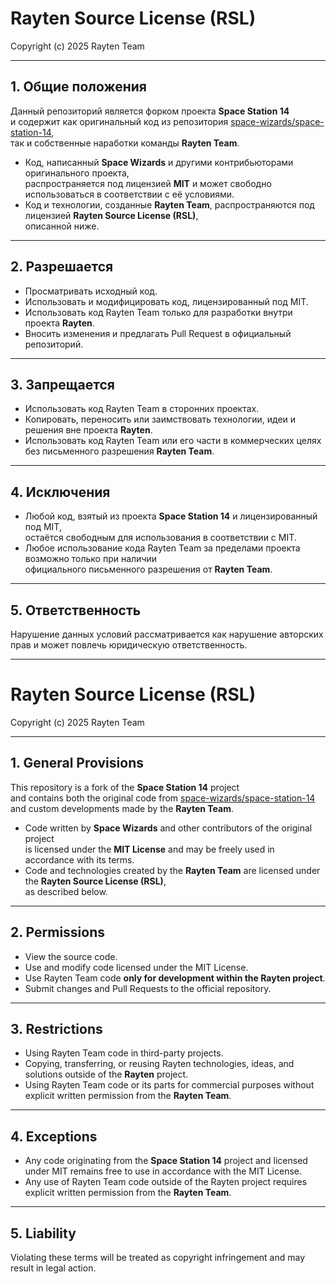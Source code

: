 # Rayten Source License (RSL)

Copyright (c) 2025 Rayten Team

---

## 1. Общие положения
Данный репозиторий является форком проекта **Space Station 14**  
и содержит как оригинальный код из репозитория [space-wizards/space-station-14](https://github.com/space-wizards/space-station-14),  
так и собственные наработки команды **Rayten Team**.

- Код, написанный **Space Wizards** и другими контрибьюторами оригинального проекта,  
  распространяется под лицензией **MIT** и может свободно использоваться в соответствии с её условиями.  
- Код и технологии, созданные **Rayten Team**, распространяются под лицензией **Rayten Source License (RSL)**,  
  описанной ниже.  

---

## 2. Разрешается
- Просматривать исходный код.  
- Использовать и модифицировать код, лицензированный под MIT.  
- Использовать код Rayten Team только для разработки внутри проекта **Rayten**.  
- Вносить изменения и предлагать Pull Request в официальный репозиторий.  

---

## 3. Запрещается
- Использовать код Rayten Team в сторонних проектах.  
- Копировать, переносить или заимствовать технологии, идеи и решения вне проекта **Rayten**.  
- Использовать код Rayten Team или его части в коммерческих целях без письменного разрешения **Rayten Team**.  

---

## 4. Исключения
- Любой код, взятый из проекта **Space Station 14** и лицензированный под MIT,  
  остаётся свободным для использования в соответствии с MIT.  
- Любое использование кода Rayten Team за пределами проекта возможно только при наличии  
  официального письменного разрешения от **Rayten Team**.  

---

## 5. Ответственность
Нарушение данных условий рассматривается как нарушение авторских прав и может повлечь юридическую ответственность.  

---
# Rayten Source License (RSL)

Copyright (c) 2025 Rayten Team

---

## 1. General Provisions
This repository is a fork of the **Space Station 14** project  
and contains both the original code from [space-wizards/space-station-14](https://github.com/space-wizards/space-station-14)  
and custom developments made by the **Rayten Team**.

- Code written by **Space Wizards** and other contributors of the original project  
  is licensed under the **MIT License** and may be freely used in accordance with its terms.  
- Code and technologies created by the **Rayten Team** are licensed under the **Rayten Source License (RSL)**,  
  as described below.  

---

## 2. Permissions
- View the source code.  
- Use and modify code licensed under the MIT License.  
- Use Rayten Team code **only for development within the Rayten project**.  
- Submit changes and Pull Requests to the official repository.  

---

## 3. Restrictions
- Using Rayten Team code in third-party projects.  
- Copying, transferring, or reusing Rayten technologies, ideas, and solutions outside of the **Rayten** project.  
- Using Rayten Team code or its parts for commercial purposes without explicit written permission from the **Rayten Team**.  

---

## 4. Exceptions
- Any code originating from the **Space Station 14** project and licensed under MIT remains free to use in accordance with the MIT License.  
- Any use of Rayten Team code outside of the Rayten project requires explicit written permission from the **Rayten Team**.  

---

## 5. Liability
Violating these terms will be treated as copyright infringement and may result in legal action.  

